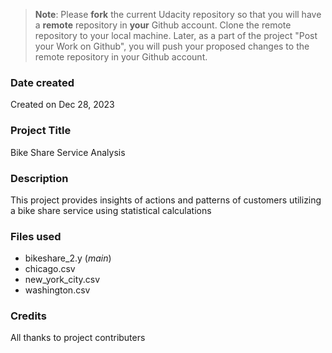 >**Note**: Please **fork** the current Udacity repository so that you will have a **remote** repository in **your** Github account. Clone the remote repository to your local machine. Later, as a part of the project "Post your Work on Github", you will push your proposed changes to the remote repository in your Github account.

### Date created
Created on Dec 28, 2023

### Project Title
Bike Share Service Analysis

### Description
This project provides insights of actions and patterns of customers utilizing a bike share service using statistical calculations

### Files used
- bikeshare_2.y (_main_)
- chicago.csv
- new_york_city.csv
- washington.csv

### Credits
All thanks to project contributers 